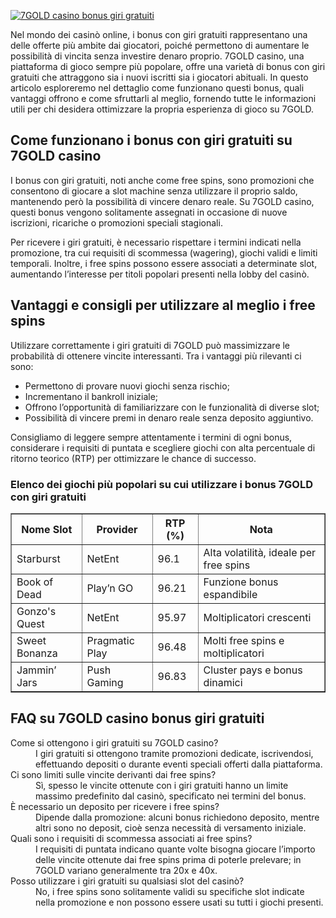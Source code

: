 [![7GOLD casino bonus giri gratuiti](https://123-caf.pages.dev/gitsignup.png)](https://vrmoo.ru/Bt82HjjY)

<p>Nel mondo dei casinò online, i bonus con giri gratuiti rappresentano una delle offerte più ambite dai giocatori, poiché permettono di aumentare le possibilità di vincita senza investire denaro proprio. 7GOLD casino, una piattaforma di gioco sempre più popolare, offre una varietà di bonus con giri gratuiti che attraggono sia i nuovi iscritti sia i giocatori abituali. In questo articolo esploreremo nel dettaglio come funzionano questi bonus, quali vantaggi offrono e come sfruttarli al meglio, fornendo tutte le informazioni utili per chi desidera ottimizzare la propria esperienza di gioco su 7GOLD.</p>  <h2>Come funzionano i bonus con giri gratuiti su 7GOLD casino</h2> <p>I bonus con giri gratuiti, noti anche come free spins, sono promozioni che consentono di giocare a slot machine senza utilizzare il proprio saldo, mantenendo però la possibilità di vincere denaro reale. Su 7GOLD casino, questi bonus vengono solitamente assegnati in occasione di nuove iscrizioni, ricariche o promozioni speciali stagionali.</p> <p>Per ricevere i giri gratuiti, è necessario rispettare i termini indicati nella promozione, tra cui requisiti di scommessa (wagering), giochi validi e limiti temporali. Inoltre, i free spins possono essere associati a determinate slot, aumentando l’interesse per titoli popolari presenti nella lobby del casinò.</p>  <h2>Vantaggi e consigli per utilizzare al meglio i free spins</h2> <p>Utilizzare correttamente i giri gratuiti di 7GOLD può massimizzare le probabilità di ottenere vincite interessanti. Tra i vantaggi più rilevanti ci sono:</p> <ul> <li>Permettono di provare nuovi giochi senza rischio;</li> <li>Incrementano il bankroll iniziale;</li> <li>Offrono l’opportunità di familiarizzare con le funzionalità di diverse slot;</li> <li>Possibilità di vincere premi in denaro reale senza deposito aggiuntivo.</li> </ul> <p>Consigliamo di leggere sempre attentamente i termini di ogni bonus, considerare i requisiti di puntata e scegliere giochi con alta percentuale di ritorno teorico (RTP) per ottimizzare le chance di successo.</p>  <h3>Elenco dei giochi più popolari su cui utilizzare i bonus 7GOLD con giri gratuiti</h3> <table border="1" cellpadding="5" cellspacing="0"> <thead> <tr> <th>Nome Slot</th> <th>Provider</th> <th>RTP (%)</th> <th>Nota</th> </tr> </thead> <tbody> <tr> <td>Starburst</td> <td>NetEnt</td> <td>96.1</td> <td>Alta volatilità, ideale per free spins</td> </tr> <tr> <td>Book of Dead</td> <td>Play’n GO</td> <td>96.21</td> <td>Funzione bonus espandibile</td> </tr> <tr> <td>Gonzo's Quest</td> <td>NetEnt</td> <td>95.97</td> <td>Moltiplicatori crescenti</td> </tr> <tr> <td>Sweet Bonanza</td> <td>Pragmatic Play</td> <td>96.48</td> <td>Molti free spins e moltiplicatori</td> </tr> <tr> <td>Jammin’ Jars</td> <td>Push Gaming</td> <td>96.83</td> <td>Cluster pays e bonus dinamici</td> </tr> </tbody> </table>  <h2>FAQ su 7GOLD casino bonus giri gratuiti</h2> <dl> <dt>Come si ottengono i giri gratuiti su 7GOLD casino?</dt> <dd>I giri gratuiti si ottengono tramite promozioni dedicate, iscrivendosi, effettuando depositi o durante eventi speciali offerti dalla piattaforma.</dd>  <dt>Ci sono limiti sulle vincite derivanti dai free spins?</dt> <dd>Sì, spesso le vincite ottenute con i giri gratuiti hanno un limite massimo predefinito dal casinò, specificato nei termini del bonus.</dd>  <dt>È necessario un deposito per ricevere i free spins?</dt> <dd>Dipende dalla promozione: alcuni bonus richiedono deposito, mentre altri sono no deposit, cioè senza necessità di versamento iniziale.</dd>  <dt>Quali sono i requisiti di scommessa associati ai free spins?</dt> <dd>I requisiti di puntata indicano quante volte bisogna giocare l’importo delle vincite ottenute dai free spins prima di poterle prelevare; in 7GOLD variano generalmente tra 20x e 40x.</dd>  <dt>Posso utilizzare i giri gratuiti su qualsiasi slot del casinò?</dt> <dd>No, i free spins sono solitamente validi su specifiche slot indicate nella promozione e non possono essere usati su tutti i giochi presenti.</dd> </dl>